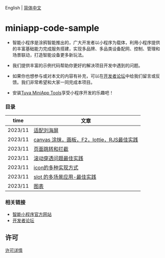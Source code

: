 English[](README.md) | [简体中文](README_zh.md)

# miniapp-code-sample

- 智能小程序是涂鸦智能推出的，广大开发者以小程序为载体，利用小程序提供的丰富基础能力完成服务搭建，实现多品牌、多品类设备配网、控制、管理和场景联动，打造智能设备更多新玩法。

- 我们提供丰富的示例代码帮助你更好的解决项目开发中遇到的问题。

- 如果你也想参与或对本文的内容有补充，可以在[开发者论坛](https://www.tuyaos.com/posting.php?mode=post&f=10)中给我们留言或反馈。我们非常希望和大家一同完成本项目。

- 安装[Tuya MiniApp Tools](https://developer.tuya.com/cn/miniapp/devtools/download)享受小程序开发的乐趣吧！

### 目录

| time    | 文章               |
| ------- | ------------------ |
| 2023/11 | [适配刘海屏](https://github.com/tuya/miniapp-code-sample/tree/main/adapt-iphone-navigation)     |
| 2023/11 | [canvas 涂抹，画板，F2，lottie，RJS最佳实践](https://github.com/tuya/miniapp-code-sample/tree/main/canvas) |
| 2023/11 | [页面跳转和拦截](https://github.com/tuya/miniapp-code-sample/tree/main/popup-scroll) |
| 2023/11 | [滚动穿透问题最佳实践](https://github.com/tuya/miniapp-code-sample/tree/main/popup-scroll) |
| 2023/11 | [icon的多种实现方式](https://github.com/tuya/miniapp-code-sample/tree/main/icon) |
| 2023/11 | [slot 的多场景应用-最佳实践](https://github.com/tuya/miniapp-code-sample/tree/main/slot) |
| 2023/11 | [图表](https://github.com/tuya/miniapp-code-sample/tree/main/uchart) |


### 相关链接

- [智能小程序官方网站](https://developer.tuya.com/cn/miniapp)
- [开发者论坛](https://www.tuyaos.com/posting.php?mode=post&f=10)

## 许可

[许可详情](LICENSE)
